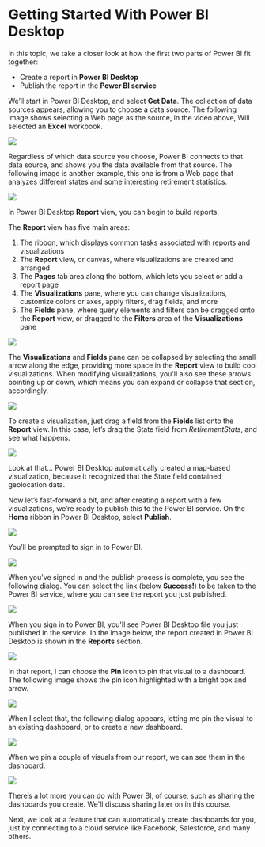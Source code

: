<properties
   pageTitle="Getting Started with Power BI Desktop"
   description="Get a tour of Power BI Desktop"
   services="powerbi"
   documentationCenter=""
   authors="davidiseminger"
   manager="mblythe"
   editor=""
   tags=""
   qualityFocus="no"
   qualityDate=""
   featuredVideoId="meDUu1sFP3Q"
   courseDuration="9m"/>

<tags
   ms.service="powerbi"
   ms.devlang="NA"
   ms.topic="article"
   ms.tgt_pltfrm="NA"
   ms.workload="powerbi"
   ms.date="03/28/2016"
   ms.author="davidi"/>

# Getting Started With Power BI Desktop

In this topic, we take a closer look at how the first two parts of Power BI fit together:

-   Create a report in **Power BI Desktop**
-   Publish the report in the **Power BI service**

We’ll start in Power BI Desktop, and select **Get Data**. The collection of data sources appears, allowing you to choose a data source. The following image shows selecting a Web page as the source, in the video above, Will selected an **Excel** workbook.

![](media/powerbi-learning-0-2-get-started-power-bi-desktop/c0a2_1.png)

Regardless of which data source you choose, Power BI connects to that data source, and shows you the data available from that source. The following image is another example, this one is from a Web page that analyzes different states and some interesting retirement statistics.

![](media/powerbi-learning-0-2-get-started-power-bi-desktop/c0a2_2.png)

In Power BI Desktop **Report** view, you can begin to build reports.

The **Report** view has five main areas:

1.	The ribbon, which displays common tasks associated with reports and visualizations
2.	The **Report** view, or canvas, where visualizations are created and arranged
3.	The **Pages** tab area along the bottom, which lets you select or add a report page
4.	The **Visualizations** pane, where you can change visualizations, customize colors or axes, apply filters, drag fields, and more
5.	The **Fields** pane, where query elements and filters can be dragged onto the **Report** view, or dragged to the **Filters** area of the **Visualizations** pane

![](media/powerbi-learning-0-2-get-started-power-bi-desktop/c0a2_3.png)

The **Visualizations** and **Fields** pane can be collapsed by selecting the small arrow along the edge, providing more space in the **Report** view to build cool visualizations. When modifying visualizations, you'll also see these arrows pointing up or down, which means you can expand or collapse that section, accordingly.

![](media/powerbi-learning-0-2-get-started-power-bi-desktop/c0a2_4.png)

To create a visualization, just drag a field from the **Fields** list onto the **Report** view. In this case, let’s drag the State field from *RetirementStats*, and see what happens.

![](media/powerbi-learning-0-2-get-started-power-bi-desktop/c0a2_5.png)

Look at that... Power BI Desktop automatically created a map-based visualization, because it recognized that the State field contained geolocation data.

Now let’s fast-forward a bit, and after creating a report with a few visualizations, we’re ready to publish this to the Power BI service. On the **Home** ribbon in Power BI Desktop, select **Publish**.

![](media/powerbi-learning-0-2-get-started-power-bi-desktop/c0a2_6.png)

You’ll be prompted to sign in to Power BI.

![](media/powerbi-learning-0-2-get-started-power-bi-desktop/c0a2_7.png)

When you've signed in and the publish process is complete, you see the following dialog. You can select the link (below **Success!**) to be taken to the Power BI service, where you can see the report you just published.

![](media/powerbi-learning-0-2-get-started-power-bi-desktop/c0a2_8.png)

When you sign in to Power BI, you'll see Power BI Desktop file you just published in the service. In the image below, the report created in Power BI Desktop is shown in the **Reports** section.

![](media/powerbi-learning-0-2-get-started-power-bi-desktop/c0a2_9.png)

In that report, I can choose the **Pin** icon to pin that visual to a dashboard. The following image shows the pin icon highlighted with a bright box and arrow.

![](media/powerbi-learning-0-2-get-started-power-bi-desktop/c0a2_10.png)

When I select that, the following dialog appears, letting me pin the visual to an existing dashboard, or to create a new dashboard.

![](media/powerbi-learning-0-2-get-started-power-bi-desktop/c0a2_11.png)

When we pin a couple of visuals from our report, we can see them in the dashboard.

![](media/powerbi-learning-0-2-get-started-power-bi-desktop/c0a2_12.png)

There’s a lot more you can do with Power BI, of course, such as sharing the dashboards you create. We'll discuss sharing later on in this course.

Next, we look at a feature that can automatically create dashboards for you, just by connecting to a cloud service like Facebook, Salesforce, and many others.
